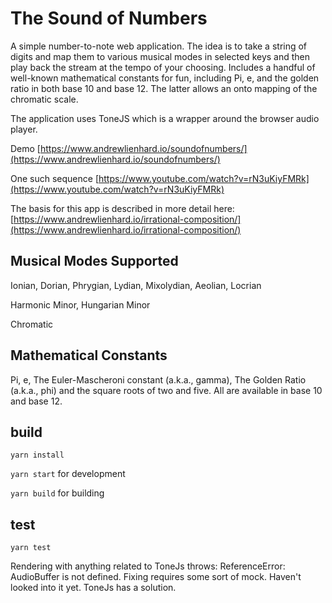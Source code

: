 # The Sound of Numbers
A simple number-to-note web application. The idea is to take a string of digits and map them to various musical modes in selected keys and then play back the stream at the tempo of your choosing. Includes a handful of well-known mathematical constants for fun, including Pi, e, and the golden ratio in both base 10 and base 12. The latter allows an onto mapping of the chromatic scale.

The application uses ToneJS which is a wrapper around the browser audio player.

Demo [https://www.andrewlienhard.io/soundofnumbers/](https://www.andrewlienhard.io/soundofnumbers/)

One such sequence [https://www.youtube.com/watch?v=rN3uKiyFMRk](https://www.youtube.com/watch?v=rN3uKiyFMRk)

The basis for this app is described in more detail here: [https://www.andrewlienhard.io/irrational-composition/](https://www.andrewlienhard.io/irrational-composition/)

## Musical Modes Supported
Ionian, Dorian, Phrygian, Lydian, Mixolydian, Aeolian, Locrian

Harmonic Minor, Hungarian Minor

Chromatic

## Mathematical Constants

Pi, e, The Euler-Mascheroni constant (a.k.a., gamma), The Golden Ratio (a.k.a., phi) and the square roots of two and five. All are available in base 10 and base 12.

## build
`yarn install`

`yarn start` for development

`yarn build` for building

## test

`yarn test` 

Rendering with anything related to ToneJs throws: ReferenceError: AudioBuffer is not defined. Fixing requires some sort of mock. Haven't looked into it yet. ToneJs has a solution.

